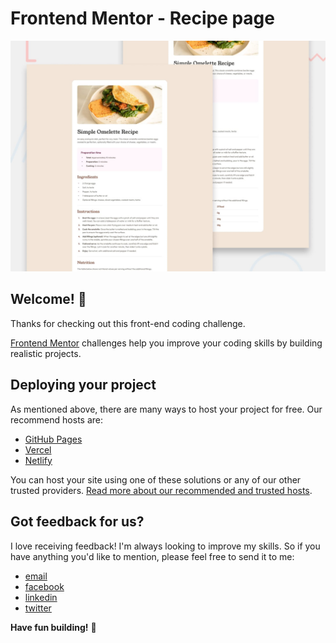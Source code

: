 # Frontend Mentor - Recipe page

![Design preview for the Recipe page coding challenge](./design/desktop-preview.jpg)

## Welcome! 👋

Thanks for checking out this front-end coding challenge.

[Frontend Mentor](https://www.frontendmentor.io) challenges help you improve your coding skills by building realistic projects.

## Deploying your project

As mentioned above, there are many ways to host your project for free. Our recommend hosts are:

- [GitHub Pages](https://pages.github.com/)
- [Vercel](https://vercel.com/)
- [Netlify](https://www.netlify.com/)

You can host your site using one of these solutions or any of our other trusted providers. [Read more about our recommended and trusted hosts](https://medium.com/frontend-mentor/frontend-mentor-trusted-hosting-providers-bf000dfebe).

## Got feedback for us?

I love receiving feedback! I'm always looking to improve my skills. So if you have anything you'd like to mention, please feel free to
send it to me:

- [email](islame.edu@gmail.com)
- [facebook](https://web.facebook.com/simo.asri.378)
- [linkedin](https://www.linkedin.com/in/mohamed-elasri-a4ab8815a/)
- [twitter](https://twitter.com/ELASRI08455745)

**Have fun building!** 🚀
